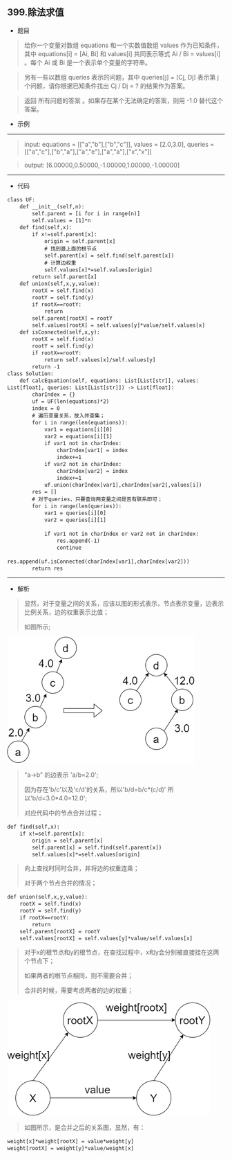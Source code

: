 399.除法求值
----------
 - 题目
>给你一个变量对数组 equations 和一个实数值数组 values 作为已知条件，其中 equations[i] = [Ai, Bi] 和 values[i] 共同表示等式 Ai / Bi = values[i] 。每个 Ai 或 Bi 是一个表示单个变量的字符串。

>另有一些以数组 queries 表示的问题，其中 queries[j] = [Cj, Dj] 表示第 j 个问题，请你根据已知条件找出 Cj / Dj = ? 的结果作为答案。

>返回 所有问题的答案 。如果存在某个无法确定的答案，则用 -1.0 替代这个答案。
 - 示例
 ----------
>input: equations = [["a","b"],["b","c"]], values = [2.0,3.0], queries = [["a","c"],["b","a"],["a","e"],["a","a"],["x","x"]]

> output: [6.00000,0.50000,-1.00000,1.00000,-1.00000] 
 ----------
 - 代码
 >
>
    class UF:
        def __init__(self,n):
            self.parent = [i for i in range(n)]
            self.values = [1]*n
        def find(self,x):
            if x!=self.parent[x]:
                origin = self.parent[x]
                # 找到最上面的根节点
                self.parent[x] = self.find(self.parent[x])
                # 计算边权重
                self.values[x]*=self.values[origin]
            return self.parent[x]
        def union(self,x,y,value):
            rootX = self.find(x)
            rootY = self.find(y)
            if rootX==rootY:
                return
            self.parent[rootX] = rootY
            self.values[rootX] = self.values[y]*value/self.values[x]
        def isConnected(self,x,y):
            rootX = self.find(x)
            rootY = self.find(y)
            if rootX==rootY:
                return self.values[x]/self.values[y]
            return -1
    class Solution:
        def calcEquation(self, equations: List[List[str]], values: List[float], queries: List[List[str]]) -> List[float]:
            charIndex = {}
            uf = UF(len(equations)*2)
            index = 0
            # 遍历变量关系，放入并查集；
            for i in range(len(equations)):
                var1 = equations[i][0]
                var2 = equations[i][1]
                if var1 not in charIndex:
                    charIndex[var1] = index
                    index+=1
                if var2 not in charIndex:
                    charIndex[var2] = index
                    index+=1
                uf.union(charIndex[var1],charIndex[var2],values[i])
            res = []
            # 对于queries，只要查询两变量之间是否有联系即可；
            for i in range(len(queries)):
                var1 = queries[i][0]
                var2 = queries[i][1]
    
                if var1 not in charIndex or var2 not in charIndex:
                    res.append(-1)
                    continue
                res.append(uf.isConnected(charIndex[var1],charIndex[var2]))
            return res
 ----------
 - 解析
 > 显然，对于变量之间的关系，应该以图的形式表示，节点表示变量，边表示比例关系，边的权重表示比值；
>
> 如图所示;
>
![399-1](../../imgs/399-1.png "399-1")
>
> "a->b" 的边表示 'a/b=2.0';
>
> 因为存在'b/c'以及'c/d'的关系，所以'b/d=b/c*(c/d)' 所以'b/d=3.0*4.0=12.0';
>
> 对应代码中的节点合并过程；
>
    def find(self,x):
        if x!=self.parent[x]:
            origin = self.parent[x]
            self.parent[x] = self.find(self.parent[x])
            self.values[x]*=self.values[origin]
> 向上查找时同时合并，并将边的权重连乘；
> 
> 对于两个节点合并的情况；
> 
    def union(self,x,y,value):
        rootX = self.find(x)
        rootY = self.find(y)
        if rootX==rootY:
            return
        self.parent[rootX] = rootY
        self.values[rootX] = self.values[y]*value/self.values[x]
>
> 对于x的根节点和y的根节点，在查找过程中，x和y会分别被直接挂在这两个节点下；
>
> 如果两者的根节点相同，则不需要合并；
>
> 合并的时候，需要考虑两者的边的权重；
>
![399-2](../../imgs/399-2.png "399-2")
>
> 如图所示，是合并之后的关系图，显然，有：
>
    weight[x]*weight[rootX] = value*weight[y]
    weight[rootX] = weight[y]*value/weight[x]
>